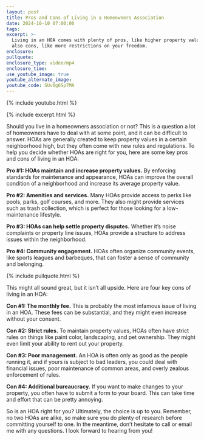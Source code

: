 ```yaml
---
layout: post
title: Pros and Cons of Living in a Homeowners Association
date: 2024-10-10 07:00:00
tags:
excerpt: >-
  Living in an HOA comes with plenty of pros, like higher property values, but
  also cons, like more restrictions on your freedom. 
enclosure:
pullquote:
enclosure_type: video/mp4
enclosure_time:
use_youtube_image: true
youtube_alternate_image:
youtube_code: SUv0g6Sp7MA
---
```

{% include youtube.html %}

{% include excerpt.html %}

Should you live in a homeowners association or not? This is a question a lot of homeowners have to deal with at some point, and it can be difficult to answer. HOAs are generally created to keep property values in a certain neighborhood high, but they often come with new rules and regulations. To help you decide whether HOAs are right for you, here are some key pros and cons of living in an HOA:

**Pro \#1: HOAs maintain and increase property values.** By enforcing standards for maintenance and appearance, HOAs can improve the overall condition of a neighborhood and increase its average property value.

**Pro \#2: Amenities and services.** Many HOAs provide access to perks like pools, parks, golf courses, and more. They also might provide services such as trash collection, which is perfect for those looking for a low-maintenance lifestyle.

**Pro \#3: HOAs can help settle property disputes.** Whether it’s noise complaints or property line issues, HOAs provide a structure to address issues within the neighborhood.

**Pro \#4: Community engagement.** HOAs often organize community events, like sports leagues and barbeques, that can foster a sense of community and belonging.

{% include pullquote.html %}

This might all sound great, but it isn’t all upside. Here are four key cons of living in an HOA:

**Con \#1: The monthly fee.** This is probably the most infamous issue of living in an HOA. These fees can be substantial, and they might even increase without your consent.

**Con \#2: Strict rules.** To maintain property values, HOAs often have strict rules on things like paint color, landscaping, and pet ownership. They might even limit your ability to rent out your property.

**Con \#3: Poor management.** An HOA is often only as good as the people running it, and if yours is subject to bad leaders, you could deal with financial issues, poor maintenance of common areas, and overly zealous enforcement of rules.

**Con \#4: Additional bureaucracy.** If you want to make changes to your property, you often have to submit a form to your board. This can take time and effort that can be pretty annoying.

So is an HOA right for you? Ultimately, the choice is up to you. Remember, no two HOAs are alike, so make sure you do plenty of research before committing yourself to one. In the meantime, don’t hesitate to call or email me with any questions. I look forward to hearing from you!